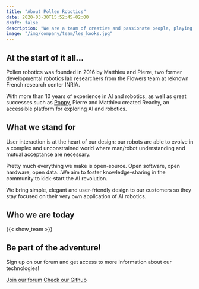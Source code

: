 ```yaml
---
title: "About Pollen Robotics"
date: 2020-03-30T15:52:45+02:00
draft: false
description: "We are a team of creative and passionate people, playing together with new technologies to create unique products."
image: "/img/company/team/les_kooks.jpg"
---
```


## At the start of it all...
Pollen robotics was founded in 2016 by Matthieu and Pierre, two former developmental robotics lab researchers from the Flowers team at reknown French research center INRIA. 

With more than 10 years of experience in AI and robotics, as well as great successes such as [Poppy](https://www.youtube.com/watch?v=P15V3UwmXnc), Pierre and Matthieu created Reachy, an accessible platform for exploring AI and robotics.



## What we stand for
User interaction is at the heart of our design: our robots are able to evolve in a complex and unconstrained world where man/robot understanding and mutual acceptance are necessary.


Pretty much everything we make is open-source. Open software, open hardware, open data...We aim to foster knowledge-sharing in the community to kick-start the AI revolution.


We bring simple, elegant and user-friendly design to our customers so they stay focused on their very own application of AI robotics.



## Who we are today

{{< show_team >}}



##  Be part of the adventure!
Sign up on our forum and get access to more information about our technologies!

<a class="btn btn-primary btn-lg" href="https://forum.pollen-robotics.com" role="button">Join our forum</a>
<a class="btn btn-outline-dark btn-lg" href="https://github.com/pollen-robotics/" role="button">Check our Github</a>
